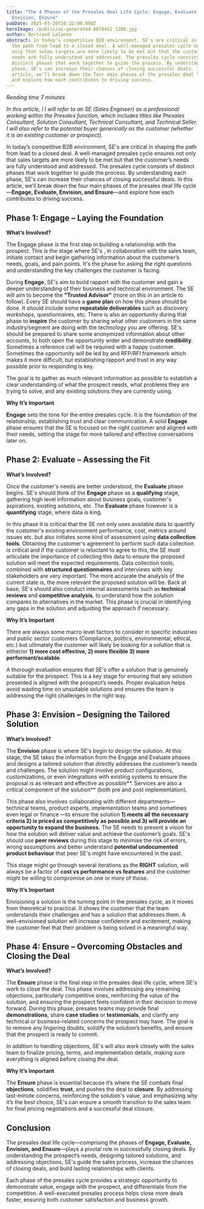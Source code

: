 ```yaml
---
title: "The 4 Phases of the Presales Deal Life Cycle: Engage, Evaluate,
  Envision, Ensure"
pubDate: 2025-03-20T10:22:00.000Z
heroImage: /public/ai-generated-8878451_1280.jpg
author: Bertrand Lalanne
abstract: In today’s competitive B2B environment, SE's are critical in shaping
  the path from lead to a closed deal. A well-managed presales cycle ensures not
  only that sales targets are more likely to be met but that the customer’s
  needs are fully understood and addressed. The presales cycle consists of
  distinct phases that work together to guide the process. By understanding each
  phase, SE's can increase their chances of closing successful deals. In this
  article, we’ll break down the four main phases of the presales deal life cycle
  and explore how each contributes to driving success.
---
```

*Reading time 7 minutes*

*In this article, I  I will refer to an SE (Sales Engineer) as a professional working within the Presales function, which includes titles like Presales Consultant, Solution Consultant, Technical Consultant, and Technical Seller.  I will also refer to the potential buyer generically as the customer (whether it is an existing customer or prospect).* 

In today’s competitive B2B environment, SE's are critical in shaping the path from lead to a closed deal. A well-managed presales cycle ensures not only that sales targets are more likely to be met but that the customer’s needs are fully understood and addressed. The presales cycle consists of distinct phases that work together to guide the process. By understanding each phase, SE's  can increase their chances of closing successful deals.  In this article, we’ll break down the four main phases of the presales deal life cycle—**Engage, Evaluate, Envision, and Ensure**—and explore how each contributes to driving success.

## Phase 1: Engage – Laying the Foundation

**What’s Involved?**

The Engage phase is the first step in building a relationship with the prospect. This is the stage where SE's , in collaboration with the sales team, initiate contact and begin gathering information about the customer’s needs, goals, and pain points. It's the phase for asking the right questions and understanding the key challenges the customer is facing.

During **Engage**, SE's aim to build rapport with the customer and gain a deeper understanding of their business and technical environment. The SE will aim to become the **"Trusted Advisor"** (more on this in an article to follow).    Every SE should have a **game plan** on how this phase should be done.  It should include some **repeatable deliverables** such as discovery workshops, questionnaires, etc.  There is also an opportunity during that phase to **inspire** the customer by sharing what other customers in the same industry/segment are doing with the technology you are offering.  SE's should be prepared to share some anonymized information about other accounts, to both open the opportunity wider and demonstrate **credibility**.  Sometimes a reference call will be required with a happy customer. Sometimes the opportunity will be led by and RFP/RFI framework which makes it more difficult, but establishing rapport and trust in any way possible prior to responding is key.

The goal is to gather as much relevant information as possible to establish a clear understanding of what the prospect needs, what problems they are trying to solve, and any existing solutions they are currently using.

**Why It’s Important**

**Engage** sets the tone for the entire presales cycle. It is the foundation of the relationship, establishing trust and clear communication. A solid **Engage** phase ensures that the SE is focused on the right customer and aligned with their needs, setting the stage for more tailored and effective conversations later on.

## Phase 2: Evaluate – Assessing the Fit

**What’s Involved?**

Once the customer's needs are better understood, the **Evaluate** phase begins.   SE's should think of the 
**Engage** phase as a **qualifying** stage, gathering high level information about business goals, customer's aspirations, existing solutions, etc.  The **Evaluate** phase however is a **quantifying** stage, where data is king.   

In this phase it is critical that the SE not only uses available data to quantify the customer's existing environment performance, cost, metrics around issues etc. but also initiates some kind of assessment using **data collection tools**.  Obtaining the customer's agreement to perform such data collection is critical and if the customer is reluctant to agree to this, the SE must articulate the importance of collecting this data to ensure the proposed solution will meet the expected requirements.  Data collection tools, combined with **structured questionnaires** and interviews with key stakeholders are very important.  The more accurate the analysis of the current state is, the more relevant the proposed solution will be.  Back at base, SE's should also conduct internal assessments such as **technical reviews** and   **competitive analysis**, to understand how the solution compares to alternatives in the market. This phase is crucial in identifying any gaps in the solution and adjusting the approach if necessary.

**Why It’s Important**

There are always some macro level factors to consider in specific industries and public sector customers (Compliance, politics, environmental, ethical, etc.)  but ultimately the customer will likely be looking for a solution that is either/or **1) more cost effective, 2) more flexible 3) more performant/scalable**. 

A thorough evaluation ensures that SE's offer a solution that is genuinely suitable for the prospect. This is a key stage for ensuring that any solution presented is aligned with the prospect’s needs. Proper evaluation helps avoid wasting time on unsuitable solutions and ensures the team is addressing the right challenges in the right way.

## Phase 3: Envision – Designing the Tailored Solution

**What’s Involved?**

The **Envision** phase is where SE's begin to design the solution. At this stage, the SE takes the information from the Engage and Evaluate phases and designs a tailored solution that directly addresses the customer’s needs and challenges. The solution might involve product configurations, customizations, or even integrations with existing systems to ensure the proposal is as relevant and effective as possible**.  Services are also a critical component of the solution** (both pre and post implementation).

This phase also involves collaborating with different departments— technical teams, product experts, implementation teams and sometimes even legal or finance —to ensure the solution **1) meets all the necessary criteria 2) is priced as competitively as possible and 3) will provide an opportunity to expand the business.** The SE  needs to present a vision for how the solution will deliver value and achieve the customer’s goals.  SE's should use **peer reviews** during this stage to minimise the risk of errors, wrong assumptions and better understand **potential undocumented product behaviour** that peer SE's might have encountered in the past.

This stage might go through several iterations as the **RIGHT** solution, will always be a factor of **cost vs performance vs features** and the customer might be willing to compromise on one or more of those.

**Why It’s Important**

Envisioning a solution is the turning point in the presales cycle, as it moves from theoretical to practical. It shows the customer that the team understands their challenges and has a solution that addresses them. A well-envisioned solution will increase confidence and excitement, making the customer feel that their problem is being solved in a meaningful way.

## Phase 4: Ensure – Overcoming Obstacles and Closing the Deal

**What’s Involved?**

The **Ensure** phase is the final step in the presales deal life cycle, where SE's  work to close the deal. This phase involves addressing any remaining objections, particularly competitive ones, reinforcing the value of the solution, and ensuring the prospect feels confident in their decision to move forward.  During this phase, presales teams may provide final **demonstrations**, share **case studies** or **testimonials**, and clarify any technical or business-related concerns the prospect may have. The goal is to remove any lingering doubts, solidify the solution’s benefits, and ensure that the prospect is ready to commit.

In addition to handling objections, SE's will  also work closely with the sales team to finalize pricing, terms, and implementation details, making sure everything is aligned before closing the deal.

**Why It’s Important**

The **Ensure** phase is essential because it’s where the SE combats final **objections**, solidifies **trust**, and pushes the deal to **closure**. By addressing last-minute concerns, reinforcing the solution's value, and emphasizing why it’s the best choice, SE's can ensure a smooth transition to the sales team for final pricing negotiations and a successful deal closure.

## Conclusion

The presales deal life cycle—comprising the phases of **Engage, Evaluate, Envision, and Ensure**—plays a pivotal role in successfully closing deals. By understanding the prospect’s needs, designing tailored solutions, and addressing objections, SE's guide the sales process, increase the chances of closing deals, and build lasting relationships with clients.

Each phase of the presales cycle provides a strategic opportunity to demonstrate value, engage with the prospect, and differentiate from the competition. A well-executed presales process helps close more deals faster, ensuring both customer satisfaction and business growth.
